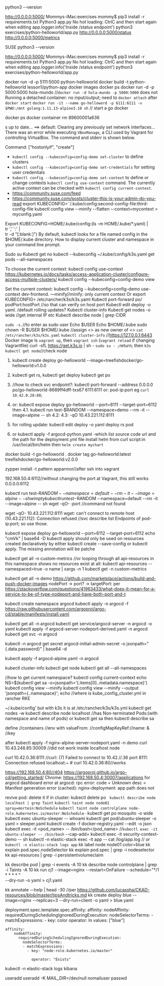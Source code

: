 python3 --version

http://0.0.0.0:5000/ 
Mommys-iMac:exercises mommy$ pip3 install -r requirements.txt
Python3 app.py
No hot loading: CtrlC and then start again when editing
app.logger.info('Inside /status endpoint')
python3 exercises/python-helloworld/app.py
http://0.0.0.0:5000/status
http://0.0.0.0:5000/metrics

SUSE
python3 --version

http://0.0.0.0:5000/ 
Mommys-iMac:exercises mommy$ pip3 install -r requirements.txt
Python3 app.py
No hot loading: CtrlC and then start again when editing
app.logger.info('Inside /status endpoint')
python3 exercises/python-helloworld/app.py

docker run -d -p 5111:5000 python-helloworld
docker build -t python-helloworld lesson1/python-app
docker images
docker ps
docker run -d  -p 5000:5000 hola-mundo //`docker run -d hola-mundo -p 5000:5000` does not 
Running a detached container: no input/output; need to `docker attach` after 
`docker start`
`docker run -it --name go-helloword -p 6111:6111 -v $PWD:/mnt golang:1.11.13-alpine3.10 sh` // start a go docker

docker ps
docker container rm 89600001a636

s up to date...
==> default: Clearing any previously set network interfaces...
There was an error while executing `VBoxManage`, a CLI used by Vagrant
for controlling VirtualBox. The command and stderr is shown below.

Command: ["hostonlyif", "create"]

* `kubectl config --kubeconfig=config-demo set-cluster` to define clusters
* `kubectl config --kubeconfig=config-demo set-credentials` for setting user credentials
* `kubectl config --kubeconfig=config-demo set-context` to define or change contexts
`kubectl config use-context` command. The currently active context can be checked with `kubectl config current-context`.
*  https://community.suse.com/feed
* https://community.suse.com/posts/cluster-this-is-your-admin-do-you-read
export KUBECONFIG=˜/.kube/config:second-config-file:third-config-file
kubectl config view --minify --flatten --context=mycontext > myconfig.yaml

Export KUBECONFIG=HOME/.kube/config:(ls -m HOME/.kube/*.yaml) | \
tr ',' ':' | \
tr -d "[:blank:]")
By default, kubectl looks for a file named config in the $HOME/.kube directory.
How to display current cluster and namespace in your command line prompt.

Sudo su
Kubectl get no
kubectl --kubeconfig ~/.kube/config/k3s.yaml get pods --all-namespaces

To choose the current context:
kubectl config use-context
https://kubernetes.io/docs/tasks/access-application-cluster/configure-access-multiple-clusters/
kubectl config --kubeconfig=config-demo view

Set the current context:
kubectl config --kubeconfig=config-demo use-context dev-frontend. —minify//minify: only current context
Or export KUBECONFIG= /etc/rancher/k3s/k3s.yaml
Kubectl port-forward po/<pod> podPort:hostPort //so that can verify on host port
Kubectl edit deploy <deploy> -o yaml. /default rolling updates?
Kubectl cluster-info
Kubectl get nodes -o wide //get internal IP etc
Kubectl describe node <node> | grep CIDR

`sudo -s.`//to enter as sudo user
Echo $USER
Echo $HOME/.kube
sudo chown -R $USER $HOME/.kube //assign  <> as new owner of <>
`cat /etc/rancher/k3s/k3s.yaml`
`kubectl cluster-info` //https://127.0.0.1:6443
Docker image ls
`vagrant up`, then `vagrant ssh` (`vagrant reload` if changing Vagrantfile)
curl -sfL https://get.k3s.io | sh -
`sudo su - ;`return; then `k3s kubectl get node`//check node
1. kubectl create deploy go-helloworld --image=treefishdocker/go-helloworld:v1.0.0
2. kubectl get rs, kubectl get deploy
kubectl get po
3. //how to check svc endpoint?: kubectl port-forward --address 0.0.0.0 po/go-helloworld-8689ff4dff-txs67 6111:6111
or: pod-ip:port eg `curl 10.42.0.28:80`;
4. or: kubectl expose deploy go-helloworld --port=8111 --target-port=6112
then 4.1. kubectl run test-$RANDOM --namespace=demo --rm -it --image=alpine -- sh
4.2: 
4.3:  -qO 10.43.221.112:8111

5. for rolling update: kubectl edit deploy <deploy> -o yaml
deploy rs pod
6. or kubectl apply -f argocd-python.yaml
-which list source code url and the path for the deployment.yml file
install helm from curl script:in /usr/local/bin/helm
then `helm create mychart`





docker build -t go-helloworld .
docker tag go-helloworld:latest treefishdocker/go-helloworld:v2.0.0


zypper install -t pattern apparmor//after ssh into vagrant





192.168.50.4:6112//without changing the port at Vagrant, this still works 
0.0.0.0:6112

kubectl run test-$RANDOM --namespace=default --rm -it --image=alpine -- sh
wimpty kubectl run test-$RANDOM --namespace=default --rm -it --image=alpine -- sh
wget -qO- <service-cluster-ip>:port //command not found

wget -qO- 10.43.221.112:8111
wget: can't connect to remote host (10.43.221.112): Connection refused
//svc describe list Endpoints of pod-ip:port; so use those. 


kubectl expose deploy go-helloworld --port=6112 --target-port=6112
echo "cmVk" | base64 -D
kubectl apply should only be used on resources created declaratively by either kubectl create --save-config or kubectl apply. The missing annotation will be patche


kubectl get all -n custom-metrics //or looping through all api-resources in this namespace shows no resources exist at all: 
kubectl api-resources  --namespaced=true -o name | xargs -n 1 kubectl get -n custom-metrics

kubectl get all -n demo
https://github.com/marketplace/actions/build-and-push-docker-images
nodePort -> port? -> targetPort: per https://stackoverflow.com/questions/41963433/what-does-it-mean-for-a-service-to-be-of-type-nodeport-and-have-both-port-and-t


kubectl create namespace argocd
kubectl apply -n argocd -f https://raw.githubusercontent.com/argoproj/argo-cd/stable/manifests/install.yaml

kubectl get all -n argocd
kubectl get service/argocd-server -n argocd -o yaml 
kubectl apply -f argocd-server-nodeport-derived.yaml -n argocd
 kubectl get svc -n argocd

 kubectl -n argocd get secret argocd-initial-admin-secret -o jsonpath="{.data.password}" | base64 -d

 kubectl apply -f argocd-alpine.yaml -n argocd

 kubectl cluster-info
kubectl get node
kubectl get all --all-namespaces

//how to get current namespace?
kubectl config current-context
echo NS=$(kubectl get sa -o=jsonpath='{.items[0]..metadata.namespace}')
kubectl config view --minify
kubectl config view --minify --output 'jsonpath={..namespace}'; echo
//where is kube_config_cluster.yml in rancher RKE

~/.kube/config' but with k3s it is at /etc/rancher/k3s/k3s.yml
kubectl get nodes -w
kubectl describe node localhost //has Non-terminated Pods:(with namespace and name of pods)
or kubectl get sa  then kubectl describe sa <sa>


define //containers //env with valueFrom: //configMapKeyRef://name: & //key 


after kubectl apply -f nginx-alpine-server-nodeport.yaml -n demo
 curl 10.43.248.85:30009 //did not work inside localhost node
 
 curl  10.42.0.36:8111 //curl: (7) Failed to connect to 10.42.//.36 port 8111: Connection refused
localhost:~ # curl  10.42.0.36:80//works

https://192.168.50.4:80//404
https://argoproj.github.io/argo-cd/getting_started/ Chrome: https://192.168.50.4:30007/applications for argocd dashboard
error at argocd: 
rpc error: code = Unknown desc = Manifest generation error (cached): nginx-deployment: app path does not 

revive pod: delete it if in cluster: kubectl delete po <pod>  
`kubectl describe node localhost | grep Taint`
`kubectl taint node node01 spray=mortein:NoSchedule`
`kubectl taint node controlplane node-role.kubernetes.io/master:NoSchedule-`
kubectl get po mosquito -o wide
kubectl exec ubuntu-sleeper -- whoami
kubectl get pod/ubuntu-sleeper -o yaml > sleeper.yaml
kubectl create -f docker-registry.yaml --edit -o json
kubectl exec -it <pod_name> -- /bin/bash</pod_name> //`kubectl exec -it ubuntu-sleeper -- /bin/bash`
--cap-add=
kubectl exec -it security-context-demo -- sh
kubectl -n elastic-stack exec -it app -- cat /log/app.log // or `kubectl -n elastic-stack logs app`
 kk label node node01 color=blue
kk explain pod.spec.nodeSelector
kk explain pod.spec | grep -i nodeselector
kk api-resources | grep -i persistentvolumeclaim

kk describe pod <pod-name> | grep -i events -A 10
kk describe node controlplane | grep -i Taints -A 10
kk run cj1 --image=nginx --restart=OnFailure --schedule="*/1 * * * * " \
--dry-run -o yaml > cj1.yaml

kk annotate --help | head -30 //per https://github.com/lucassha/CKAD-resources/blob/master/tipsAndtricks.md
kk create deploy blue --image=nginx --replicas=3 --dry-run=client -o yaml > blue.yaml

deployment.spec.template.spec.affinity:
      affinity:
        nodeAffinity:
          requiredDuringSchedulingIgnoredDuringExecution:
            nodeSelectorTerms:
            - matchExpressions:
              - key: color
                operator: In
                values: ["blue"]
                                        
    affinity:
        nodeAffinity:
          requiredDuringSchedulingIgnoredDuringExecution:
            nodeSelectorTerms:
            - matchExpressions:
              - key: "node-role.kubernetes.io/master"

                operator: "Exists"

kubectl -n elastic-stack logs kibana

useradd <user>
useradd -K MAIL_DIR=/dev/null nomailuser
passwd <user>